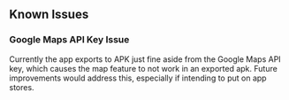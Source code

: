## Known Issues

### Google Maps API Key Issue

Currently the app exports to APK just fine aside from the Google Maps API key, which causes the map feature to not work in an exported apk. Future improvements would address this, especially if intending to put on app stores.
